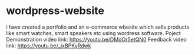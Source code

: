 # wordpress-website
i have created a portfolio and an e-commerce wbesite which sells products like smart watches, smart speakers etc using wordress software.
Poject Demonstration video link: https://youtu.be/DMdOr5etQN0
Feedback video link: https://youtu.be/_ixBPKyRdwk

